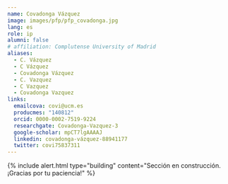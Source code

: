 ```yaml
---
name: Covadonga Vázquez
image: images/pfp/pfp_covadonga.jpg
lang: es
role: ip
alumni: false
# affiliation: Complutense University of Madrid
aliases:
  - C. Vázquez
  - C Vázquez
  - Covadonga Vázquez
  - C. Vazquez
  - C Vazquez
  - Covadonga Vazquez
links:
  emailcova: covi@ucm.es
  producmes: "140812"
  orcid: 0000-0002-7519-9224
  researchgate: Covadonga-Vazquez-3
  google-scholar: mpCT7lgAAAAJ
  linkedin: covadonga-vázquez-88941177
  twitter: covi75837311
---
```


{%
  include alert.html
  type="building"
  content="Sección en construcción. ¡Gracias por tu paciencia!"
%}